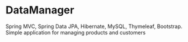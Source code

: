 # DataManager
Spring MVC, Spring Data JPA, Hibernate, MySQL, Thymeleaf, Bootstrap.
Simple application for managing products and customers
